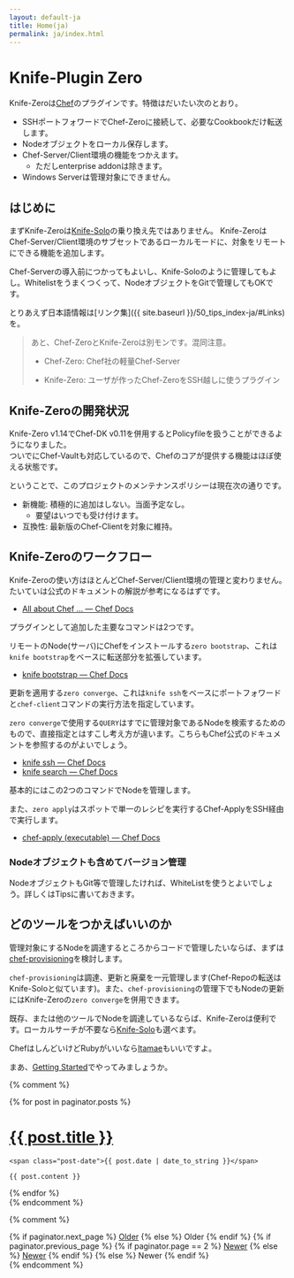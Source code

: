 ```yaml
---
layout: default-ja
title: Home(ja)
permalink: ja/index.html
---
```


# Knife-Plugin Zero

Knife-Zeroは[Chef](https://www.chef.io/)のプラグインです。特徴はだいたい次のとおり。

- SSHポートフォワードでChef-Zeroに接続して、必要なCookbookだけ転送します。
- Nodeオブジェクトをローカル保存します。
- Chef-Server/Client環境の機能をつかえます。
    - ただしenterprise addonは除きます。
- Windows Serverは管理対象にできません。

## はじめに

まずKnife-Zeroは[Knife-Solo](http://matschaffer.github.io/knife-solo/)の乗り換え先ではありません。
Knife-ZeroはChef-Server/Client環境のサブセットであるローカルモードに、対象をリモートにできる機能を追加します。

Chef-Serverの導入前につかってもよいし、Knife-Soloのように管理してもよし。Whitelistをうまくつくって、NodeオブジェクトをGitで管理してもOKです。

とりあえず日本語情報は[リンク集]({{ site.baseurl }}/50_tips_index-ja/#Links)を。

> あと、Chef-ZeroとKnife-Zeroは別モンです。混同注意。
> 
> - Chef-Zero: Chef社の軽量Chef-Server
> 
> - Knife-Zero: ユーザが作ったChef-ZeroをSSH越しに使うプラグイン

## Knife-Zeroの開発状況

Knife-Zero v1.14でChef-DK v0.11を併用するとPolicyfileを扱うことができるようになりました。  
ついでにChef-Vaultも対応しているので、Chefのコアが提供する機能はほぼ使える状態です。

ということで、このプロジェクトのメンテナンスポリシーは現在次の通りです。

- 新機能: 積極的に追加はしない。当面予定なし。
    - 要望はいつでも受け付けます。
- 互換性: 最新版のChef-Clientを対象に維持。

## Knife-Zeroのワークフロー

Knife-Zeroの使い方はほとんどChef-Server/Client環境の管理と変わりません。たいていは公式のドキュメントの解説が参考になるはずです。

- [All about Chef ... — Chef Docs](http://docs.chef.io/ "All about Chef ... — Chef Docs")


プラグインとして追加した主要なコマンドは2つです。

リモートのNode(サーバ)にChefをインストールする`zero bootstrap`、これは`knife bootstrap`をベースに転送部分を拡張しています。

- [knife bootstrap — Chef Docs](https://docs.chef.io/knife_bootstrap.html "knife bootstrap — Chef Docs")

更新を適用する`zero converge`、これは`knife ssh`をベースにポートフォワードと`chef-client`コマンドの実行方法を指定しています。

`zero converge`で使用する`QUERY`はすでに管理対象であるNodeを検索するためのもので、直接指定とはすこし考え方が違います。こちらもChef公式のドキュメントを参照するのがよいでしょう。

- [knife ssh — Chef Docs](https://docs.chef.io/knife_ssh.html "knife ssh — Chef Docs")
- [knife search — Chef Docs](https://docs.chef.io/knife_search.html "knife search — Chef Docs")

基本的にはこの2つのコマンドでNodeを管理します。

また、`zero apply`はスポットで単一のレシピを実行するChef-ApplyをSSH経由で実行します。

- [chef-apply (executable) — Chef Docs](https://docs.chef.io/ctl_chef_apply.html "chef-apply (executable) — Chef Docs")


### Nodeオブジェクトも含めてバージョン管理

NodeオブジェクトもGit等で管理したければ、WhiteListを使うとよいでしょう。詳しくはTipsに書いておきます。


## どのツールをつかえばいいのか

管理対象にするNodeを調達するところからコードで管理したいならば、まずは[chef-provisioning](https://docs.chef.io/provisioning.html)を検討します。

`chef-provisioning`は調達、更新と廃棄を一元管理します(Chef-Repoの転送はKnife-Soloと似ています)。また、`chef-provisioning`の管理下でもNodeの更新にはKnife-Zeroの`zero converge`を併用できます。

既存、または他のツールでNodeを調達しているならば、Knife-Zeroは便利です。ローカルサーチが不要なら[Knife-Solo](http://matschaffer.github.io/knife-solo/)も選べます。

ChefはしんどいけどRubyがいいなら[Itamae](http://itamae.kitchen/)もいいですよ。

まあ、[Getting Started](/20_getting_started-ja/)でやってみましょうか。

{% comment %}
<div class="posts">
  {% for post in paginator.posts %}
  <div class="post">
    <h1 class="post-title">
      <a href="{{ post.url }}">
        {{ post.title }}
      </a>
    </h1>

    <span class="post-date">{{ post.date | date_to_string }}</span>

    {{ post.content }}
  </div>
  {% endfor %}
</div>
{% endcomment %}

{% comment %}
<div class="pagination">
  {% if paginator.next_page %}
    <a class="pagination-item older" href="/page{{paginator.next_page}}">Older</a>
  {% else %}
    <span class="pagination-item older">Older</span>
  {% endif %}
  {% if paginator.previous_page %}
    {% if paginator.page == 2 %}
      <a class="pagination-item newer" href="/">Newer</a>
    {% else %}
      <a class="pagination-item newer" href="/page{{paginator.previous_page}}">Newer</a>
    {% endif %}
  {% else %}
    <span class="pagination-item newer">Newer</span>
  {% endif %}
</div>
{% endcomment %}
